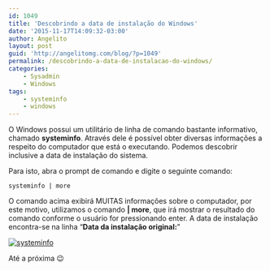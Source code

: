 ```yaml
---
id: 1049
title: 'Descobrindo a data de instalação do Windows'
date: '2015-11-17T14:09:32-03:00'
author: Angelito
layout: post
guid: 'http://angelitomg.com/blog/?p=1049'
permalink: /descobrindo-a-data-de-instalacao-do-windows/
categories:
    - Sysadmin
    - Windows
tags:
    - systeminfo
    - windows
---
```


O Windows possui um utilitário de linha de comando bastante informativo, chamado **systeminfo**. Através dele é possível obter diversas informações a respeito do computador que está o executando. Podemos descobrir inclusive a data de instalação do sistema.

Para isto, abra o prompt de comando e digite o seguinte comando:

`systeminfo | more`

O comando acima exibirá MUITAS informações sobre o computador, por este motivo, utilizamos o comando **| more**, que irá mostrar o resultado do comando conforme o usuário for pressionando enter. A data de instalação encontra-se na linha “**Data da instalação original:**”

[![systeminfo](http://angelitomg.com/blog/wp-content/uploads/2015/11/systeminfo.png)](http://angelitomg.com/blog/wp-content/uploads/2015/11/systeminfo.png)

Até a próxima 😉
